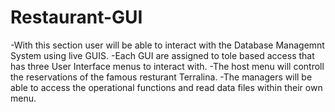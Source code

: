 # Restaurant-GUI
-With this section user will be able to interact with the Database Managemnt System using live GUIS.
-Each GUI are assigned to tole based access that has three User Interface menus to interact with. 
-The host menu will controll the reservations of the famous resturant Terralina.
-The managers will be able to access the operational functions and read data files within their own menu. 
